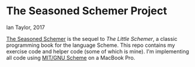 # The Seasoned Schemer Project
Ian Taylor, 2017

[The Seasoned Schemer](https://mitpress.mit.edu/books/seasoned-schemer) is the sequel to *The Little Schemer*, a classic programming book for the language Scheme.
This repo contains my exercise code and helper code (some of which is mine).
I'm implementing all code using [MIT/GNU Scheme](https://www.gnu.org/software/mit-scheme/) on a MacBook Pro.  
